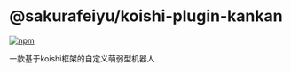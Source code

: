 # @sakurafeiyu/koishi-plugin-kankan

[![npm](https://img.shields.io/npm/v/@sakurafeiyu/koishi-plugin-kankan?style=flat-square)](https://www.npmjs.com/package/@sakurafeiyu/koishi-plugin-kankan)

一款基于koishi框架的自定义萌弱型机器人